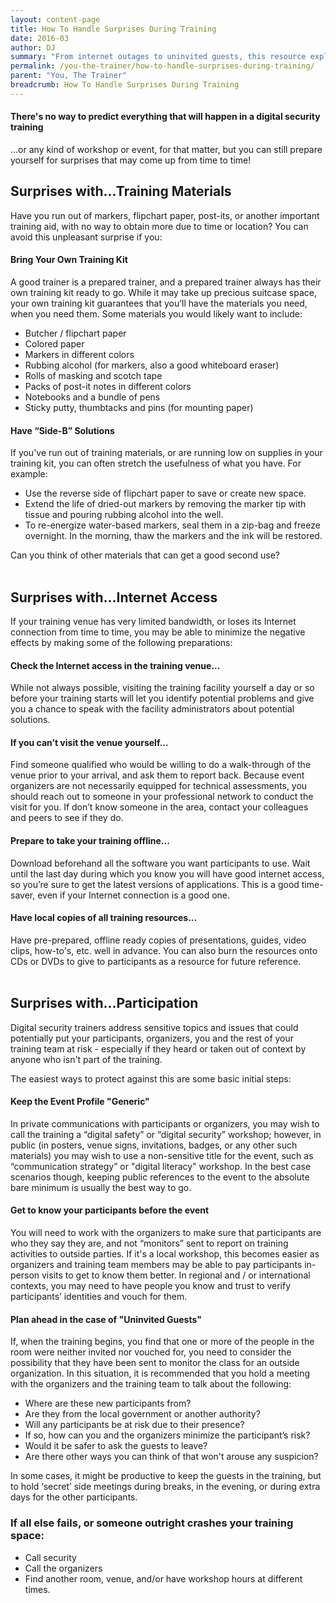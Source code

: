 ```yaml
---
layout: content-page
title: How To Handle Surprises During Training
date: 2016-03
author: DJ
summary: "From internet outages to uninvited guests, this resource explores tips and advice from fellow trainers on ways to expect the unexpected during your training events."
permalink: /you-the-trainer/how-to-handle-surprises-during-training/
parent: "You, The Trainer"
breadcrumb: How To Handle Surprises During Training
---
```

#### There's no way to predict everything that will happen in a digital security training
...or any kind of workshop or event, for that matter, but you can still prepare yourself for surprises that may come up from time to time!

## Surprises with...Training Materials
Have you run out of markers, flipchart paper, post-its, or another important training aid, with no way to obtain more due to time or location? You can avoid this unpleasant surprise if you:

#### Bring Your Own Training Kit
A good trainer is a prepared trainer, and a prepared trainer always has their own training kit ready to go. While it may take up precious suitcase space, your own training kit guarantees that you’ll have the materials you need, when you need them. Some materials you would likely want to include:
- Butcher / flipchart paper
- Colored paper
- Markers in different colors
- Rubbing alcohol (for markers, also a good whiteboard eraser)
- Rolls of masking and scotch tape
- Packs of post-it notes in different colors
- Notebooks and a bundle of pens
- Sticky putty, thumbtacks and pins (for mounting paper)

#### Have “Side-B” Solutions
If you've run out of training materials, or are running low on supplies in your training kit, you can often stretch the usefulness of what you have. For example:
- Use the reverse side of flipchart paper to save or create new space.
- Extend the life of dried-out markers by removing the marker tip with tissue and pouring rubbing alcohol into the well.
- To re-energize water-based markers, seal them in a zip-bag and freeze overnight. In the morning, thaw the markers and the ink will be restored.

Can you think of other materials that can get a good second use?
<br><br>

## Surprises with...Internet Access
If your training venue has very limited bandwidth, or loses its Internet connection from time to time, you may be able to minimize the negative effects by making some of the following preparations:

#### Check the Internet access in the training venue...
While not always possible, visiting the training facility yourself a day or so before your training starts will let you identify potential problems and give you a chance to speak with the facility administrators about potential solutions.

#### If you can’t visit the venue yourself...
Find someone qualified who would be willing to do a walk-through of the venue prior to your arrival, and ask them to report back. Because event organizers are not necessarily equipped for technical assessments, you should reach out to someone in your professional network to conduct the visit for you. If don’t know someone in the area, contact your colleagues and peers to see if they do.

#### Prepare to take your training offline...
Download beforehand all the software you want participants to use. Wait until the last day during which you know you will have good internet access, so you’re sure to get the latest versions of applications. This is a good time-saver, even if your Internet connection is a good one.

#### Have local copies of all training resources...
Have pre-prepared, offline ready copies of presentations, guides, video clips, how-to's, etc. well in advance. You can also burn the resources onto CDs or DVDs to give to participants as a resource for future reference.
<br><br>

## Surprises with...Participation
Digital security trainers address sensitive topics and issues that could potentially put your participants, organizers, you and the rest of your training team at risk - especially if they heard or taken out of context by anyone who isn't part of the training. 

The easiest ways to protect against this are some basic initial steps:

#### Keep the Event Profile "Generic"
In private communications with participants or organizers, you may wish to call the training a “digital safety” or “digital security” workshop; however, in public (in posters, venue signs, invitations, badges, or any other such materials) you may wish to use a non-sensitive title for the event, such as “communication strategy” or "digital literacy" workshop. In the best case scenarios though, keeping public references to the event to the absolute bare minimum is usually the best way to go.

#### Get to know your participants before the event
You will need to work with the organizers to make sure that participants are who they say they are, and not “monitors” sent to report on training activities to outside parties. If it's a local workshop, this becomes easier as organizers and training team members may be able to pay participants in-person visits to get to know them better. In regional and / or international contexts, you may need to have people you know and trust to verify participants’ identities and vouch for them.

#### Plan ahead in the case of "Uninvited Guests"
If, when the training begins, you find that one or more of the people in the room were neither invited nor vouched for, you need to consider the possibility that they have been sent to monitor the class for an outside organization. In this situation, it is recommended that you hold a meeting with the organizers and the training team to talk about the following:
- Where are these new participants from?
- Are they from the local government or another authority?
- Will any participants be at risk due to their presence?
- If so, how can you and the organizers minimize the participant’s risk?
- Would it be safer to ask the guests to leave?
- Are there other ways you can think of that won't arouse any suspicion? 

In some cases, it might be productive to keep the guests in the training, but to hold ‘secret’ side meetings during breaks, in the evening, or during extra days for the other participants. 

### If all else fails, or someone outright crashes your training space:
- Call security
- Call the organizers
- Find another room, venue, and/or have workshop hours at different times.
<br><br>

